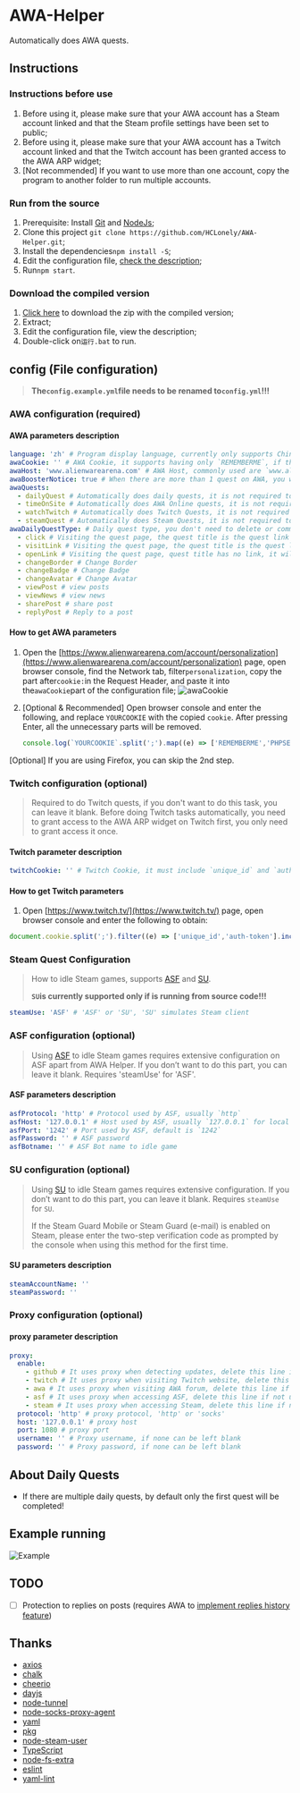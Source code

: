 # AWA-Helper

Automatically does AWA quests.

## Instructions

### Instructions before use

1. Before using it, please make sure that your AWA account has a Steam account linked and that the Steam profile settings have been set to public;
2. Before using it, please make sure that your AWA account has a Twitch account linked and that the Twitch account has been granted access to the AWA ARP widget;
3. [Not recommended] If you want to use more than one account, copy the program to another folder to run multiple accounts.

### Run from the source

1. Prerequisite: Install [Git](https://git-scm.com/downloads) and [NodeJs](https://nodejs.org/zh-cn/download/);
2. Clone this project `git clone https://github.com/HCLonely/AWA-Helper.git`;
3. Install the dependencies`npm install -S`;
4. Edit the configuration file, [check the description](https://github.com/MonolithOrchids/AWA-Helper/new/main#config-file-configuration);
5. Run`npm start`.

### Download the compiled version

1. [Click here](https://github.com/HCLonely/AWA-Helper/releases/latest) to download the zip with the compiled version;
2. Extract;
3. Edit the configuration file, view the description;
4. Double-click on`运行.bat` to run.

## config (File configuration)

> **The`config.example.yml`file needs to be renamed to`config.yml`!!!**

### AWA configuration (required)

#### AWA parameters description

```yml
language: 'zh' # Program display language, currently only supports Chinese (zh)
awaCookie: '' # AWA Cookie, it supports having only `REMEMBERME`, if there is no `REMEMBERME`, then you must have `PHPSESSID` and `sc`, but it will cause an error to get the number of consecutive login days, however it does not affect other functionalities
awaHost: 'www.alienwarearena.com' # AWA Host, commonly used are `www.alienwarearena.com` and `na.alienwarearena.com`, the default doesn't have any problem, there's no need to change it
awaBoosterNotice: true # When there are more than 1 quest on AWA, you will be asked whether or not to activate booster. You need to activate booster manually!!!
awaQuests:
  - dailyQuest # Automatically does daily quests, it is not required to do this quest, delete or comment out this line
  - timeOnSite # Automatically does AWA Online quests, it is not required to do this quest, delete or comment out this line
  - watchTwitch # Automatically does Twitch Quests, it is not required to do this quest, delete or comment out this line
  - steamQuest # Automatically does Steam Quests, it is not required to do this quest, delete or comment out this line
awaDailyQuestType: # Daily quest type, you don't need to delete or comment it out, if you don't need to do daily quests, then delete or comment out the 'dailyQuest' line above
  - click # Visiting the quest page, the quest title is the quest link that you need to click to complete the quest
  - visitLink # Visiting the quest page, the quest title is the quest link that can only be completed by browsing a page
  - openLink # Visiting the quest page, quest title has no link, it will try visiting leaderboards, rewards, marketplace...
  - changeBorder # Change Border
  - changeBadge # Change Badge
  - changeAvatar # Change Avatar
  - viewPost # view posts
  - viewNews # view news
  - sharePost # share post
  - replyPost # Reply to a post
```

#### How to get AWA parameters

1. Open the [https://www.alienwarearena.com/account/personalization](https://www.alienwarearena.com/account/personalization) page, open browser console, find the Network tab, filter`personalization`, copy the part after`cookie:`in the Request Header, and paste it into the`awaCookie`part of the configuration file;
    ![awaCookie](https://github.com/HCLonely/AWA-Helper/raw/main/static/SaMhNF92RY.png)
2. [Optional & Recommended] Open browser console and enter the following, and replace `YOURCOOKIE` with the copied `cookie`. After pressing Enter, all the unnecessary parts will be removed.

    ```javascript
    console.log(`YOURCOOKIE`.split(';').map((e) => ['REMEMBERME','PHPSESSID','sc'].includes(e.trim().split('=')[0]) ? e.trim() : null).filter((e) => e).join(';'));
    ```

[Optional] If you are using Firefox, you can skip the 2nd step.

### Twitch configuration (optional)

> Required to do Twitch quests, if you don't want to do this task, you can leave it blank. Before doing Twitch tasks automatically, you need to grant access to the AWA ARP widget on Twitch first, you only need to grant access it once.

#### Twitch parameter description

```yml
twitchCookie: '' # Twitch Cookie, it must include `unique_id` and `auth-token`
```

#### How to get Twitch parameters

1. Open [https://www.twitch.tv/](https://www.twitch.tv/) page, open browser console and enter the following to obtain:

```javascript
document.cookie.split(';').filter((e) => ['unique_id','auth-token'].includes(e.split('=')[0].trim())).join(';');
```

### Steam Quest Configuration

> How to idle Steam games, supports [ASF](https://github.com/JustArchiNET/ArchiSteamFarm) and [SU](https://github.com/DoctorMcKay/node-steam-user).
>
> **`SU`is currently supported only if is running from source code!!!**

```yml
steamUse: 'ASF' # 'ASF' or 'SU', 'SU' simulates Steam client
```

### ASF configuration (optional)

> Using [ASF](https://github.com/JustArchiNET/ArchiSteamFarm) to idle Steam games requires extensive configuration on ASF apart from AWA Helper. If you don’t want to do this part, you can leave it blank. Requires 'steamUse' for 'ASF'.

#### ASF parameters description

```yml
asfProtocol: 'http' # Protocol used by ASF, usually `http`
asfHost: '127.0.0.1' # Host used by ASF, usually `127.0.0.1` for local operation
asfPort: '1242' # Port used by ASF, default is `1242`
asfPassword: '' # ASF password
asfBotname: '' # ASF Bot name to idle game
```

### SU configuration (optional)

> Using [SU](https://github.com/DoctorMcKay/node-steam-user) to idle Steam games requires extensive configuration. If you don’t want to do this part, you can leave it blank. Requires `steamUse` for `SU`.
>
> If the Steam Guard Mobile or Steam Guard (e-mail) is enabled on Steam, please enter the two-step verification code as prompted by the console when using this method for the first time.

#### SU parameters description

```yml
steamAccountName: ''
steamPassword: ''
```

### Proxy configuration (optional)

#### proxy parameter description

```yml
proxy:
  enable:
    - github # It uses proxy when detecting updates, delete this line if not used
    - twitch # It uses proxy when visiting Twitch website, delete this line if not used
    - awa # It uses proxy when visiting AWA forum, delete this line if not used
    - asf # It uses proxy when accessing ASF, delete this line if not used
    - steam # It uses proxy when accessing Steam, delete this line if not used
  protocol: 'http' # proxy protocol, 'http' or 'socks'
  host: '127.0.0.1' # proxy host
  port: 1080 # proxy port
  username: '' # Proxy username, if none can be left blank
  password: '' # Proxy password, if none can be left blank
```

## About Daily Quests

- If there are multiple daily quests, by default only the first quest will be completed!

## Example running

![Example](https://github.com/HCLonely/AWA-Helper/raw/main/static/NORmcaCfEA.png)

## TODO

- [ ] Protection to replies on posts (requires AWA to [implement replies history feature](https://www.alienwarearena.com/ucf/show/2163377))

## Thanks

- [axios](https://github.com/axios/axios)
- [chalk](https://github.com/chalk/chalk)
- [cheerio](https://github.com/cheeriojs/cheerio)
- [dayjs](https://github.com/iamkun/dayjs)
- [node-tunnel](https://github.com/koichik/node-tunnel)
- [node-socks-proxy-agent](https://github.com/TooTallNate/node-socks-proxy-agent)
- [yaml](https://github.com/eemeli/yaml)
- [pkg](https://github.com/vercel/pkg)
- [node-steam-user](https://github.com/DoctorMcKay/node-steam-user)
- [TypeScript](https://github.com/Microsoft/TypeScript)
- [node-fs-extra](https://github.com/jprichardson/node-fs-extra)
- [eslint](https://github.com/eslint/eslint)
- [yaml-lint](https://github.com/rasshofer/yaml-lint)
